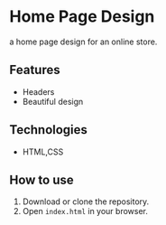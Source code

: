 # Home Page Design

a home page design for an online store.

## Features

- Headers
- Beautiful design

## Technologies

- HTML,CSS

## How to use

1. Download or clone the repository.
2. Open `index.html` in your browser.
